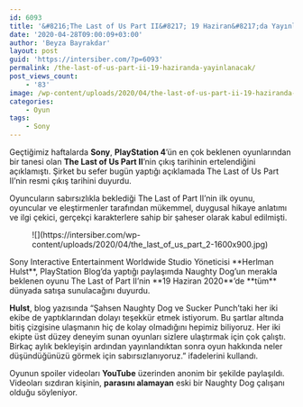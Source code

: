 ```yaml
---
id: 6093
title: '&#8216;The Last of Us Part II&#8217; 19 Haziran&#8217;da Yayınlanacak!'
date: '2020-04-28T09:00:09+03:00'
author: 'Beyza Bayrakdar'
layout: post
guid: 'https://intersiber.com/?p=6093'
permalink: /the-last-of-us-part-ii-19-haziranda-yayinlanacak/
post_views_count:
    - '83'
image: /wp-content/uploads/2020/04/the-last-of-us-part-ii-19-haziranda-yayinlanacak.jpg
categories:
    - Oyun
tags:
    - Sony
---
```


Geçtiğimiz haftalarda **Sony**, **PlayStation 4**’ün en çok beklenen oyunlarından bir tanesi olan **The Last of Us Part II**’nin çıkış tarihinin ertelendiğini açıklamıştı. Şirket bu sefer bugün yaptığı açıklamada The Last of Us Part II’nin resmi çıkış tarihini duyurdu.

Oyuncuların sabırsızlıkla beklediği The Last of Part II’nin ilk oyunu, oyuncular ve eleştirmenler tarafından mükemmel, duygusal hikaye anlatımı ve ilgi çekici, gerçekçi karakterlere sahip bir şaheser olarak kabul edilmişti.

<figure class="wp-block-image size-large">![](https://intersiber.com/wp-content/uploads/2020/04/the_last_of_us_part_2-1600x900.jpg)</figure>Sony Interactive Entertainment Worldwide Studio Yöneticisi **Herlman Hulst**, PlayStation Blog’da yaptığı paylaşımda Naughty Dog’un merakla beklenen oyunu The Last of Part II’nin **19 Haziran 2020**’de **tüm** dünyada satışa sunulacağını duyurdu.

**Hulst**, blog yazısında “Şahsen Naughty Dog ve Sucker Punch’taki her iki ekibe de yaptıklarından dolayı teşekkür etmek istiyorum. Bu şartlar altında bitiş çizgisine ulaşmanın hiç de kolay olmadığını hepimiz biliyoruz. Her iki ekipte üst düzey deneyim sunan oyunları sizlere ulaştırmak için çok çalıştı. Birkaç aylık bekleyişin ardından yayınlandıktan sonra oyun hakkında neler düşündüğünüzü görmek için sabırsızlanıyoruz.” ifadelerini kullandı.

Oyunun spoiler videoları **YouTube** üzerinden anonim bir şekilde paylaşıldı. Videoları sızdıran kişinin, **parasını alamayan** eski bir Naughty Dog çalışanı olduğu söyleniyor.